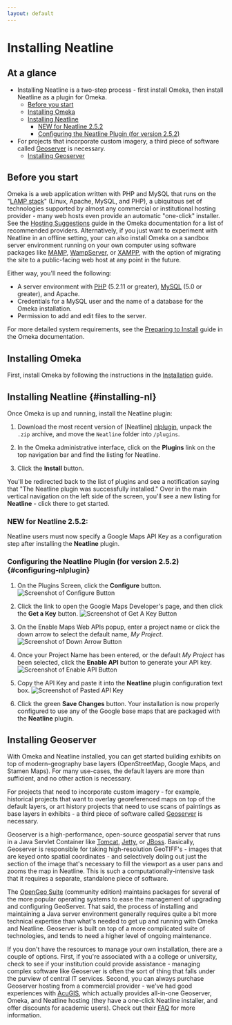 ```yaml
---
layout: default
---
```

# Installing Neatline

## At a glance

  - Installing Neatline is a two-step process - first install Omeka, then install Neatline as a plugin for Omeka.
    * [Before you start](#before-you-start)
    * [Installing Omeka](#installing-omeka)
    * [Installing Neatline](#installing-nl)
        + [NEW for Neatline 2.5.2](#new-for-neatline-252)
        + [Configuring the Neatline Plugin (for version 2.5.2)](#configuring-nlplugin)
  - For projects that incorporate custom imagery, a third piece of software called [Geoserver][geoserver] is necessary.
    * [Installing Geoserver](#installing-geoserver)

## Before you start

Omeka is a web application written with PHP and MySQL that runs on the "[LAMP stack][lamp]" (Linux, Apache, MySQL, and PHP), a ubiquitous set of technologies supported by almost any commercial or institutional hosting provider - many web hosts even provide an automatic "one-click" installer.  See the [Hosting Suggestions][hosting] guide in the Omeka documentation for a list of recommended providers. Alternatively, if you just want to experiment with Neatline in an offline setting, your can also install Omeka on a sandbox server environment running on your own computer using software packages like [MAMP][mamp], [WampServer][wamp], or [XAMPP][xampp], with the option of migrating the site to a public-facing web host at any point in the future.

Either way, you'll need the following:

  - A server environment with [PHP][php] (5.2.11 or greater), [MySQL][mysql] (5.0 or greater), and Apache.
  - Credentials for a MySQL user and the name of a database for the Omeka installation.
  - Permission to add and edit files to the server.

For more detailed system requirements, see the [Preparing to Install][preparing] guide in the Omeka documentation.

## Installing Omeka

First, install Omeka by following the instructions in the [Installation][install] guide.

## Installing Neatline {#installing-nl}

Once Omeka is up and running, install the Neatline plugin:

  1. Download the most recent version of [Neatline] [nlplugin], unpack the `.zip` archive, and move the `Neatline` folder into `/plugins`.

  2. In the Omeka administrative interface, click on the **Plugins** link on the top navigation bar and find the listing for Neatline.

  3. Click the **Install** button.

You'll be redirected back to the list of plugins and see a notification saying that "The Neatline plugin was successfully installed." Over in the main vertical navigation on the left side of the screen, you'll see a new listing for **Neatline** - click there to get started.

### NEW for Neatline 2.5.2:

Neatline users must now specify a Google Maps API Key as a configuration step after installing the **Neatline** plugin.

### Configuring the Neatline Plugin (for version 2.5.2) {#configuring-nlplugin}

1. On the Plugins Screen, click the **Configure** button. ![Screenshot of Configure Button](http://scholarslab.org/wp-content/uploads/2017/06/configurebutton.png)

1. Click the link to open the Google Maps Developer's page, and then click the **Get a Key** button. ![Screenshot of Get A Key Button](http://scholarslab.org/wp-content/uploads/2017/06/linktogoogle.png)

3. On the Enable Maps Web APIs popup, enter a project name or click the down arrow to select the default name, *My Project*. ![Screenshot of Down Arrow Button](http://scholarslab.org/wp-content/uploads/2017/06/clicktoselectMyProject.png)

4. Once your Project Name has been entered, or the default *My Project* has been selected, click the **Enable API** button to generate your API key. ![Screenshot of Enable API Button](http://scholarslab.org/wp-content/uploads/2017/06/enableAPIbutton.png)

5. Copy the API Key and paste it into the **Neatline** plugin configuration text box. ![Screenshot of Pasted API Key](http://scholarslab.org/wp-content/uploads/2017/06/apifilledin.png)


6. Click the green **Save Changes** button. Your installation is now properly configured to use any of the Google base maps that are packaged with the **Neatline** plugin.


## Installing Geoserver

With Omeka and Neatline installed, you can get started building exhibits on top of modern-geography base layers (OpenStreetMap, Google Maps, and Stamen Maps). For many use-cases, the default layers are more than sufficient, and no other action is necessary. 

For projects that need to incorporate custom imagery - for example, historical projects that want to overlay georeferenced maps on top of the default layers, or art history projects that need to use scans of paintings as base layers in exhibits - a third piece of software called [Geoserver][geoserver] is necessary.

Geoserver is a high-performance, open-source geospatial server that runs in a Java Servlet Container like [Tomcat][tomcat], [Jetty][jetty], or [JBoss][jboss]. Basically, Geoserver is responsible for taking high-resolution GeoTIFF's - images that are keyed onto spatial coordinates - and selectively doling out just the section of the image that's necessary to fill the viewport as a user pans and zooms the map in Neatline. This is such a computationally-intensive task that it requires a separate, standalone piece of software.

The [OpenGeo Suite][suite] (community edition) maintains packages for several of the more popular operating systems to ease the management of upgrading and configuring GeoServer. That said, the process of installing and maintaining a Java server environment generally requires quite a bit more technical expertise than what's needed to get up and running with Omeka and Neatline. Geoserver is built on top of a more complicated suite of technologies, and tends to need a higher level of ongoing maintenance.

If you don't have the resources to manage your own installation, there are a couple of options. First, if you're associated with a a college or university, check to see if your institution could provide assistance - managing complex software like Geoserver is often the sort of thing that falls under the purview of central IT services. Second, you can always purchase Geoserver hosting from a commercial provider - we've had good experiences with [AcuGIS][acugis], which actually provides all-in-one Geoserver, Omeka, and Neatline hosting (they have a one-click Neatline installer, and offer discounts for academic users). Check out their [FAQ][acuneatlinefaq] for more information.

[suite]: http://opengeo.org/products/suite/community/
[acugis]: http://www.acugis.com/neatline-hosting.htm
[acuneatlinefaq]: http://www.acugis.com/neatline-faq.html
[geoserver]: http://geoserver.org/ "GeoServer"
[hosting]: http://omeka.org/codex/Hosting_Suggestions "Omeka Hosting Suggestions"
[install]: http://omeka.org/codex/Installation "Install Omeka"
[plugin_install]: http://omeka.org/codex/Installing_a_Plugin
[omeka]: http://omeka.org/ "Omeka"
[nlplugin]: https://omeka.org/classic/plugins/Neatline/ "Neatline Plugin"
[systemreqs]: http://omeka.org/codex/Preparing_to_Install "Omeka System Requirements"
[mysql]: https://www.mysql.com/
[php]: http://us.php.net/
[wms]: https://en.wikipedia.org/wiki/Web_Map_Service
[preparing]: http://omeka.org/codex/Preparing_to_Install
[tomcat]: https://tomcat.apache.org/
[jetty]: http://www.eclipse.org/jetty/
[jboss]: https://www.jboss.org/overview/
[opengeo]: http://opengeo.org/products/suite/community/
[mamp]: http://www.mamp.info/en/index.html
[wamp]: http://www.wampserver.com/en/
[xampp]: http://www.apachefriends.org/en/xampp.html
[lamp]: http://en.wikipedia.org/wiki/LAMP_(software_bundle)
